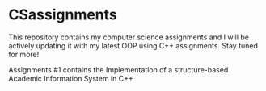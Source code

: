 # CSassignments
This repository contains my computer science assignments and I will be actively updating it with my latest OOP using C++ assignments. Stay tuned for more!

Assignments #1 contains the Implementation of a structure-based Academic Information System in C++
